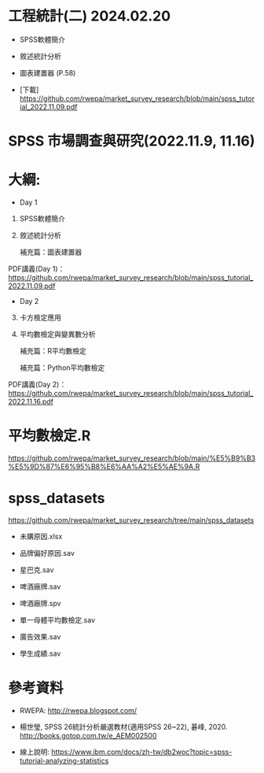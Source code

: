# 工程統計(二) 2024.02.20

+ SPSS軟體簡介

+ 敘述統計分析

+ 圖表建置器 (P.58)

+ [下載] https://github.com/rwepa/market_survey_research/blob/main/spss_tutorial_2022.11.09.pdf


# SPSS 市場調查與研究(2022.11.9, 11.16)

# 大綱:

+ Day 1

1. SPSS軟體簡介

2. 敘述統計分析

    補充篇：圖表建置器
    
PDF講義(Day 1)：https://github.com/rwepa/market_survey_research/blob/main/spss_tutorial_2022.11.09.pdf

+ Day 2

3. 卡方檢定應用

4. 平均數檢定與變異數分析

    補充篇：R平均數檢定

    補充篇：Python平均數檢定
    
PDF講義(Day 2)：https://github.com/rwepa/market_survey_research/blob/main/spss_tutorial_2022.11.16.pdf

# 平均數檢定.R

https://github.com/rwepa/market_survey_research/blob/main/%E5%B9%B3%E5%9D%87%E6%95%B8%E6%AA%A2%E5%AE%9A.R

# spss_datasets

https://github.com/rwepa/market_survey_research/tree/main/spss_datasets

+ 未購原因.xlsx

+ 品牌偏好原因.sav

+ 星巴克.sav

+ 啤酒廠牌.sav

+ 啤酒廠牌.spv

+ 單一母體平均數檢定.sav

+ 廣告效果.sav

+ 學生成績.sav

# 參考資料

+ RWEPA: http://rwepa.blogspot.com/

+ 楊世瑩, SPSS 26統計分析嚴選教材(適用SPSS 26~22), 碁峰, 2020. http://books.gotop.com.tw/e_AEM002500

+ 線上說明: https://www.ibm.com/docs/zh-tw/db2woc?topic=spss-tutorial-analyzing-statistics

